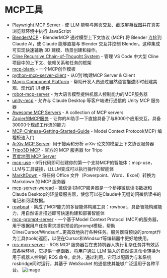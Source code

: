 # MCP工具

- [Playwright MCP Server](https://github.com/executeautomation/mcp-playwright.git) - 使 LLM 能够与网页交互、截取屏幕截图并在真实浏览器环境中执行 JavaScript
- [BlenderMCP](https://github.com/ahujasid/blender-mcp.git) - BlenderMCP 通过模型上下文协议 (MCP) 将 Blender 连接到 Claude AI，使 Claude 能够直接与 Blender 交互并控制 Blender。这种集成可实现快速辅助 3D 建模、场景创建和操作。
- [Cline Recursive Chain-of-Thought System](https://github.com/RPG-fan/Cline-Recursive-Chain-of-Thought-System-CRCT-.git) - 管理 VS Code 中大型 Cline 项目中的上下文、依赖关系和任务的框架
- [mcp-blank](https://github.com/LearnPrompt/mcp-blank.git) - 一个MCP创作模板
- [python-mcp-server-client](https://github.com/GobinFan/python-mcp-server-client.git) - 从0到1构建MCP Server & Client
- [Magic Component Platform](https://github.com/21st-dev/magic-mcp.git) - 帮助开发人员通过自然语言描述即时创建美观、现代的 UI 组件
- [robot-mcp-server](https://github.com/showkeyjar/robot-mcp-server.git) - 为大语言模型提供机器人控制能力的MCP服务器
- [unity-mcp](https://github.com/justinpbarnett/unity-mcp.git) - 允许与 Claude Desktop 等客户端进行通信的 Unity MCP 服务器
- [Awesome MCP Servers](https://github.com/punkpeye/awesome-mcp-servers.git) - A collection of MCP servers
- [Zapier的MCP服务](https://zapier.com/mcp) - 让你的AI助手一下直接具备了与8000个应用交互，具备30000个现成工作流的能力
- [MCP-Chinese-Getting-Started-Guide](https://github.com/liaokongVFX/MCP-Chinese-Getting-Started-Guide.git) - Model Context Protocol(MCP) 编程极速入门
- [ArXiv MCP Server](https://github.com/blazickjp/arxiv-mcp-server.git)- 用于搜索和分析 arXiv 论文的模型上下文协议服务器
- [Tripo3D MCP](https://github.com/VAST-AI-Research/tripo-mcp.git) - 官方的 MCP 服务器 for Tripo
- [百度地图 MCP Server](https://github.com/baidu-maps/mcp.git)
- [mcp-use](https://github.com/mcp-use/mcp-use.git) - 6行代码即可创建你的第一个支持MCP的智能体：mcp-use，LLM与工具链接，让LLM变成可以执行操作的智能体
- [MarkItDown](https://github.com/microsoft/markitdown.git) - 将任何 Office 文件（Powerpoint、Word、Excel）转换为 Markdown 的 MCP 服务器
- [mcp-server-weread](https://github.com/freestylefly/mcp-server-weread.git) - 微信读书MCP服务器是一个桥接微信读书数据和Claude Desktop的轻量级服务器，使您可以在Claude中无缝访问微信读书的笔记和阅读数据。
- [rowboat](https://github.com/rowboatlabs/rowboat.git) - 集成了MCP能力的多智能体构建工具：rowboat，具备智能构建能力，用自然语言描述即可快速构建和部署智能体
- [mcp-prompt-server](https://github.com/joeseesun/mcp-prompt-server.git) - 一个基于Model Context Protocol (MCP)的服务器，用于根据用户任务需求提供预设的prompt模板，帮助Cline/Cursor/Windsurf...更高效地执行各种任务。服务器将预设的prompt作为工具(tools)返回，以便在Cursor和Windsurf等编辑器中更好地使用。
- [ros-mcp-server](https://github.com/lpigeon/ros-mcp-server.git) - ROS MCP 服务器旨在支持机器人执行复杂任务并有效适应各种环境，它提供一组函数，将用户通过 LLM 输入的自然语言命令转换为用于机器人控制的 ROS 命令。此外，通过利用，它可以配置为与和系统rosbridge同时运行，其基于 WebSocket 的通信使其能够广泛适用于各种平台。
  ![image](https://github.com/user-attachments/assets/7862ce4c-3a5a-44c3-a361-684a74c5e0a7)

